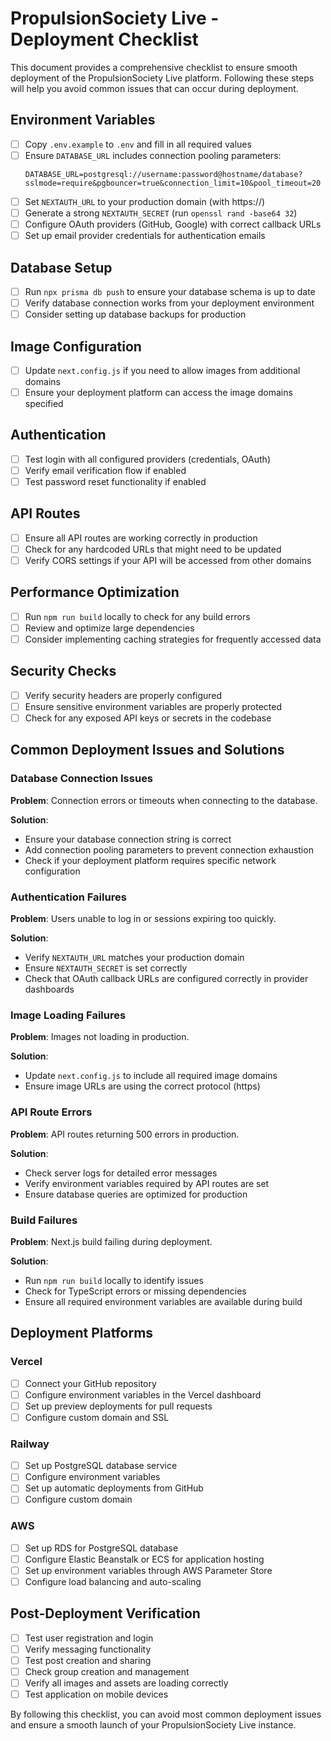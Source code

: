 # PropulsionSociety Live - Deployment Checklist

This document provides a comprehensive checklist to ensure smooth deployment of the PropulsionSociety Live platform. Following these steps will help you avoid common issues that can occur during deployment.

## Environment Variables

- [ ] Copy `.env.example` to `.env` and fill in all required values
- [ ] Ensure `DATABASE_URL` includes connection pooling parameters:
  ```
  DATABASE_URL=postgresql://username:password@hostname/database?sslmode=require&pgbouncer=true&connection_limit=10&pool_timeout=20
  ```
- [ ] Set `NEXTAUTH_URL` to your production domain (with https://)
- [ ] Generate a strong `NEXTAUTH_SECRET` (run `openssl rand -base64 32`)
- [ ] Configure OAuth providers (GitHub, Google) with correct callback URLs
- [ ] Set up email provider credentials for authentication emails

## Database Setup

- [ ] Run `npx prisma db push` to ensure your database schema is up to date
- [ ] Verify database connection works from your deployment environment
- [ ] Consider setting up database backups for production

## Image Configuration

- [ ] Update `next.config.js` if you need to allow images from additional domains
- [ ] Ensure your deployment platform can access the image domains specified

## Authentication

- [ ] Test login with all configured providers (credentials, OAuth)
- [ ] Verify email verification flow if enabled
- [ ] Test password reset functionality if enabled

## API Routes

- [ ] Ensure all API routes are working correctly in production
- [ ] Check for any hardcoded URLs that might need to be updated
- [ ] Verify CORS settings if your API will be accessed from other domains

## Performance Optimization

- [ ] Run `npm run build` locally to check for any build errors
- [ ] Review and optimize large dependencies
- [ ] Consider implementing caching strategies for frequently accessed data

## Security Checks

- [ ] Verify security headers are properly configured
- [ ] Ensure sensitive environment variables are properly protected
- [ ] Check for any exposed API keys or secrets in the codebase

## Common Deployment Issues and Solutions

### Database Connection Issues

**Problem**: Connection errors or timeouts when connecting to the database.

**Solution**:
- Ensure your database connection string is correct
- Add connection pooling parameters to prevent connection exhaustion
- Check if your deployment platform requires specific network configuration

### Authentication Failures

**Problem**: Users unable to log in or sessions expiring too quickly.

**Solution**:
- Verify `NEXTAUTH_URL` matches your production domain
- Ensure `NEXTAUTH_SECRET` is set correctly
- Check that OAuth callback URLs are configured correctly in provider dashboards

### Image Loading Failures

**Problem**: Images not loading in production.

**Solution**:
- Update `next.config.js` to include all required image domains
- Ensure image URLs are using the correct protocol (https)

### API Route Errors

**Problem**: API routes returning 500 errors in production.

**Solution**:
- Check server logs for detailed error messages
- Verify environment variables required by API routes are set
- Ensure database queries are optimized for production

### Build Failures

**Problem**: Next.js build failing during deployment.

**Solution**:
- Run `npm run build` locally to identify issues
- Check for TypeScript errors or missing dependencies
- Ensure all required environment variables are available during build

## Deployment Platforms

### Vercel

- [ ] Connect your GitHub repository
- [ ] Configure environment variables in the Vercel dashboard
- [ ] Set up preview deployments for pull requests
- [ ] Configure custom domain and SSL

### Railway

- [ ] Set up PostgreSQL database service
- [ ] Configure environment variables
- [ ] Set up automatic deployments from GitHub
- [ ] Configure custom domain

### AWS

- [ ] Set up RDS for PostgreSQL database
- [ ] Configure Elastic Beanstalk or ECS for application hosting
- [ ] Set up environment variables through AWS Parameter Store
- [ ] Configure load balancing and auto-scaling

## Post-Deployment Verification

- [ ] Test user registration and login
- [ ] Verify messaging functionality
- [ ] Test post creation and sharing
- [ ] Check group creation and management
- [ ] Verify all images and assets are loading correctly
- [ ] Test application on mobile devices

By following this checklist, you can avoid most common deployment issues and ensure a smooth launch of your PropulsionSociety Live instance. 